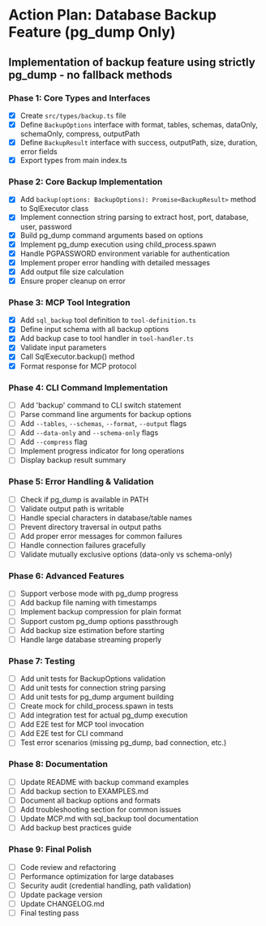 # Action Plan: Database Backup Feature (pg_dump Only)

## Implementation of backup feature using strictly pg_dump - no fallback methods

### Phase 1: Core Types and Interfaces

- [x] Create `src/types/backup.ts` file
- [x] Define `BackupOptions` interface with format, tables, schemas, dataOnly, schemaOnly, compress, outputPath
- [x] Define `BackupResult` interface with success, outputPath, size, duration, error fields
- [x] Export types from main index.ts

### Phase 2: Core Backup Implementation

- [x] Add `backup(options: BackupOptions): Promise<BackupResult>` method to SqlExecutor class
- [x] Implement connection string parsing to extract host, port, database, user, password
- [x] Build pg_dump command arguments based on options
- [x] Implement pg_dump execution using child_process.spawn
- [x] Handle PGPASSWORD environment variable for authentication
- [x] Implement proper error handling with detailed messages
- [x] Add output file size calculation
- [x] Ensure proper cleanup on error

### Phase 3: MCP Tool Integration

- [x] Add `sql_backup` tool definition to `tool-definition.ts`
- [x] Define input schema with all backup options
- [x] Add backup case to tool handler in `tool-handler.ts`
- [x] Validate input parameters
- [x] Call SqlExecutor.backup() method
- [x] Format response for MCP protocol

### Phase 4: CLI Command Implementation

- [ ] Add 'backup' command to CLI switch statement
- [ ] Parse command line arguments for backup options
- [ ] Add `--tables`, `--schemas`, `--format`, `--output` flags
- [ ] Add `--data-only` and `--schema-only` flags
- [ ] Add `--compress` flag
- [ ] Implement progress indicator for long operations
- [ ] Display backup result summary

### Phase 5: Error Handling & Validation

- [ ] Check if pg_dump is available in PATH
- [ ] Validate output path is writable
- [ ] Handle special characters in database/table names
- [ ] Prevent directory traversal in output paths
- [ ] Add proper error messages for common failures
- [ ] Handle connection failures gracefully
- [ ] Validate mutually exclusive options (data-only vs schema-only)

### Phase 6: Advanced Features

- [ ] Support verbose mode with pg_dump progress
- [ ] Add backup file naming with timestamps
- [ ] Implement backup compression for plain format
- [ ] Support custom pg_dump options passthrough
- [ ] Add backup size estimation before starting
- [ ] Handle large database streaming properly

### Phase 7: Testing

- [ ] Add unit tests for BackupOptions validation
- [ ] Add unit tests for connection string parsing
- [ ] Add unit tests for pg_dump argument building
- [ ] Create mock for child_process.spawn in tests
- [ ] Add integration test for actual pg_dump execution
- [ ] Add E2E test for MCP tool invocation
- [ ] Add E2E test for CLI command
- [ ] Test error scenarios (missing pg_dump, bad connection, etc.)

### Phase 8: Documentation

- [ ] Update README with backup command examples
- [ ] Add backup section to EXAMPLES.md
- [ ] Document all backup options and formats
- [ ] Add troubleshooting section for common issues
- [ ] Update MCP.md with sql_backup tool documentation
- [ ] Add backup best practices guide

### Phase 9: Final Polish

- [ ] Code review and refactoring
- [ ] Performance optimization for large databases
- [ ] Security audit (credential handling, path validation)
- [ ] Update package version
- [ ] Update CHANGELOG.md
- [ ] Final testing pass